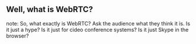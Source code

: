 ##  Well, what is WebRTC?

note:
    So, what exactly is WebRTC?
    Ask the audience what they think it is.
    Is it just a hype? Is it just for cideo conference systems? Is it just
    Skype in the browser?
